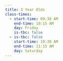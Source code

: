 ```yaml
---
title: 3 Year Olds
class-times:
  - start-time: 09:30 AM
    end-time: 10:15 AM
    day: Friday
    is-tbc: false
  - is-tbc: false
    start-time: 10:30 AM
    end-time: 11:15 AM
    day: Saturday
---
```


